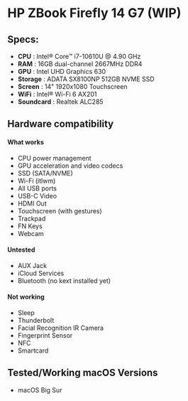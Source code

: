 # HP ZBook Firefly 14 G7 (WIP)

Specs:
---

- **CPU** : Intel® Core™ i7-10610U @ 4.90 GHz
- **RAM** : 16GB dual-channel 2667MHz DDR4
- **GPU** : Intel UHD Graphics 630
- **Storage** : ADATA SX8100NP 512GB NVME SSD
- **Screen** : 14" 1920x1080 Touchscreen
- **WiFi** : Intel® Wi-Fi 6 AX201
- **Soundcard** : Realtek ALC285

## Hardware compatibility

#### What works
- CPU power management
- GPU acceleration and video codecs
- SSD (SATA/NVME)
- Wi-Fi (itlwm)
- All USB ports
- USB-C Video
- HDMI Out
- Touchscreen (with gestures)
- Trackpad
- FN Keys
- Webcam

#### Untested
- AUX Jack
- iCloud Services
- Bluetooth (no kext installed yet)

#### Not working
- Sleep
- Thunderbolt
- Facial Recognition IR Camera
- Fingerprint Sensor
- NFC
- Smartcard

## Tested/Working macOS Versions
- macOS Big Sur
